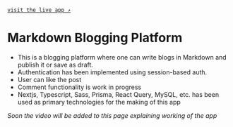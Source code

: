 [`visit the live app ↗`](https://next-mdx-notes-app.vercel.app/)

# Markdown Blogging Platform
-	This is a blogging platform where one can write blogs in Markdown and publish it or save as draft.
-	Authentication has been implemented using session-based auth.
-	User can like the post
-	Comment functionality is work in progress
-	Nextjs, Typescript, Sass, Prisma, React Query, MySQL, etc. has been used as primary technologies for the making of this app

*Soon the video will be added to this page explaining working of the app*
